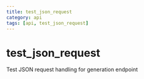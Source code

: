 ```yaml
---
title: test_json_request
category: api
tags: [api, test_json_request]
---
```


# test_json_request

Test JSON request handling for generation endpoint

